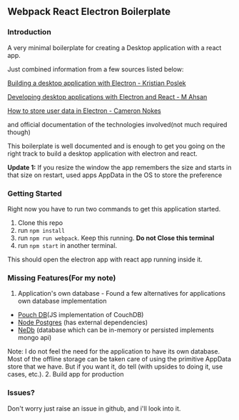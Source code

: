 ## Webpack React Electron Boilerplate

### Introduction

A very minimal boilerplate for creating a Desktop application with a react app.

Just combined information from a few sources listed below:

[Building a desktop application with Electron - Kristian Poslek](https://medium.com/developers-writing/building-a-desktop-application-with-electron-204203eeb658)

[Developing desktop applications with Electron and React - M Ahsan](https://medium.com/@Agro/developing-desktop-applications-with-electron-and-react-40d117d97564)

[How to store user data in Electron - Cameron Nokes](https://medium.com/@ccnokes/how-to-store-user-data-in-electron-3ba6bf66bc1e)

and official documentation of the technologies involved(not much required though)

This boilerplate is well documented and is enough to get you going on the right track to build a desktop application with electron and react.

**Update 1:** If you resize the window the app remembers the size and starts in that size on restart, used apps AppData in the OS to store the preference

### Getting Started
Right now you have to run two commands to get this application started.
1. Clone this repo
2. run `npm install`
3. run `npm run webpack`. Keep this running. **Do not Close this terminal**
4. run `npm start` in another terminal.

This should open the electron app with react app running inside it.

### Missing Features(For my note)
1. Application's own database - Found a few alternatives for applications own database implementation
  * [Pouch DB](https://pouchdb.com/)(JS implementation of CouchDB)
  * [Node Postgres](https://github.com/brianc/node-postgres) (has external dependencies)
  * [NeDb](https://github.com/louischatriot/nedb) (database which can be in-memory or persisted implements mongo api)
  
Note: I do not feel the need for the application to have its own database. Most of 
     the offline storage can be taken care of using the primitive AppData store that 
     we have. But if you want it, do tell (with upsides to doing it, use cases, etc.).
2. Build app for production

### Issues?
Don't worry just raise an issue in github, and i'll look into it.